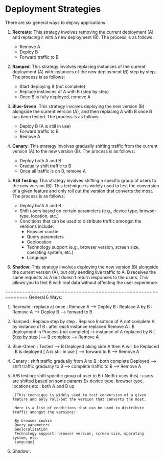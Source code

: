 # Deployment Strategies

There are six general ways to deploy applications:

1. **Recreate**: This strategy involves removing the current deployment (A) and replacing it with a new deployment (B). The process is as follows:
   - Remove A
   - Deploy B
   - Forward traffic to B

2. **Ramped**: This strategy involves replacing instances of the current deployment (A) with instances of the new deployment (B) step by step. The process is as follows:
   - Start deploying B (not complete)
   - Replace instances of A with B (step by step)
   - Once B is fully deployed, remove A

3. **Blue-Green**: This strategy involves deploying the new version (B) alongside the current version (A), and then replacing A with B once B has been tested. The process is as follows:
   - Deploy B (A is still in use)
   - Forward traffic to B
   - Remove A

4. **Canary**: This strategy involves gradually shifting traffic from the current version (A) to the new version (B). The process is as follows:
   - Deploy both A and B
   - Gradually shift traffic to B
   - Once all traffic is on B, remove A

5. **A/B Testing**: This strategy involves shifting a specific group of users to the new version (B). This technique is widely used to test the conversion of a given feature and only roll out the version that converts the most. The process is as follows:
   - Deploy both A and B
   - Shift users based on certain parameters (e.g., device type, browser type, location, etc.)
   - Conditions that can be used to distribute traffic amongst the versions include:
     - Browser cookie
     - Query parameters
     - Geolocation
     - Technology support (e.g., browser version, screen size, operating system, etc.)
     - Language

6. **Shadow**: This strategy involves deploying the new version (B) alongside the current version (A), but only sending live traffic to A. B receives the same requests as A but doesn't return responses to the users. This allows you to test B with real data without affecting the user experience.

==============================================================
General 6 Ways:

1) Recreate : replace at once : Remove A --> Deploy B : Replace A by B
        : Remove A --> Deploy B --> forward to B
2) Ramped : Replace step by step :
        Replace Insatnce of A not complete A by instance of B : after each instance replaced Remove A
        : B deployment in Process (not complete)--> instance of A replaced by B ( Step by step )--> B complete --> Remove A
3) Blue-Green : Tested --> B Deployed along side A then A will be Replaced
        : B is deployed [ A is still in use ] --> forward to B -->  Remove A
4) Canary : shift traffic gradually from A to B
        : both complete Deployed --> shift traffic gradually to B --> complete traffic to B --> Remove A 

5) A/B testing: shift specific group of user to B  ( Netflix uses this)
        : users are shifted based on some params Ex device type, browser type, locations etc
        : both A and B up 

        [This technique is widely used to test conversion of a given feature and only roll-out the version that converts the most.
        
        Here is a list of conditions that can be used to distribute traffic amongst the versions:
        
        By browser cookie
        Query parameters
        Geolocalisation
        Technology support: browser version, screen size, operating system, etc.
        Language]

6) Shadow :
        